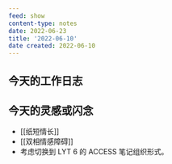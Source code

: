 ```yaml
---
feed: show
content-type: notes
date: 2022-06-23
title: '2022-06-10'
date created: 2022-06-10
---
```


## 今天的工作日志

## 今天的灵感或闪念

- [[纸短情长]]
- [[双相情感障碍]]
- 考虑切换到 LYT 6 的 ACCESS 笔记组织形式。

